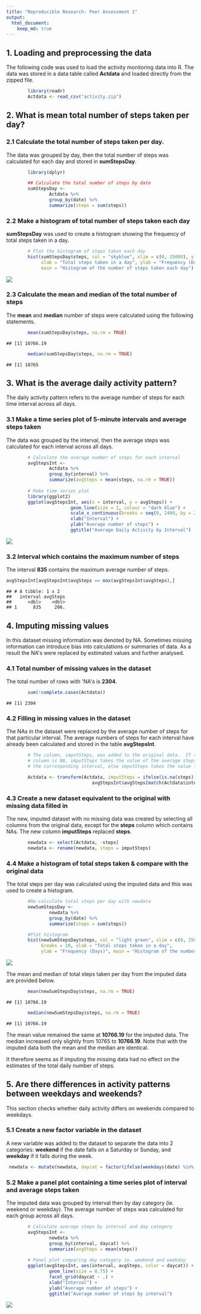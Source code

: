 ```yaml
---
title: "Reproducible Research: Peer Assessment 1"
output: 
  html_document:
    keep_md: true
---
```



## 1. Loading and preprocessing the data
The following code was used to load the activity monitoring data into R.  The data was stored in a data table called **Actdata** and loaded directly from the zipped file.


```r
        library(readr)
        Actdata <- read_csv("activity.zip")
```


## 2. What is mean total number of steps taken per day?

### 2.1 Calculate the total number of steps taken per day.

The data was grouped by day, then the total number of steps was calculated for each day and stored in  **sumStepsDay**.


```r
        library(dplyr)

        ## Calculate the total number of steps by date
        sumStepsDay <-
                Actdata %>%
                group_by(date) %>%
                summarize(steps = sum(steps))
```

### 2.2 Make a histogram of total number of steps taken each day

**sumStepsDay** was used to create a histogram showing the frequency of total steps taken in a day.


```r
        # Plot the histogram of steps taken each day
        hist(sumStepsDay$steps, col = "skyblue", xlim = c(0, 25000), ylim = c(0, 20), breaks = 20, 
             xlab = "Total steps taken in a day", ylab = "Frequency (Days)", 
             main = "Histogram of the number of steps taken each day")
```

![](PA1_template_files/figure-html/histSteps-1.png)<!-- -->

### 2.3 Calculate the mean and median of the total number of steps

The **mean** and **median** number of steps were calculated using the following statements.


```r
        mean(sumStepsDay$steps, na.rm = TRUE)
```

```
## [1] 10766.19
```

```r
        median(sumStepsDay$steps, na.rm = TRUE)
```

```
## [1] 10765
```


## 3. What is the average daily activity pattern?

The daily activity pattern refers to the average number of steps for each time interval across all days.

### 3.1 Make a time series plot of 5-minute intervals and average steps taken
The data was grouped by the interval, then the average steps was calculated for each interval across all days.


```r
        # Calculate the average number of steps for each interval
        avgStepsInt <-
                Actdata %>%
                group_by(interval) %>%
                summarize(avgSteps = mean(steps, na.rm = TRUE))
        
        # Make time series plot
        library(ggplot2)
        ggplot(avgStepsInt, aes(x = interval, y = avgSteps)) +
                        geom_line(size = 1, colour = "dark blue") +
                        scale_x_continuous(breaks = seq(0, 2400, by = 200)) +
                        xlab("Interval") +
                        ylab("Average number of steps") +
                        ggtitle("Average Daily Activity by Interval")
```

![](PA1_template_files/figure-html/meanStepsInterval-1.png)<!-- -->

### 3.2 Interval which contains the maximum number of steps

The interval **835** contains the maximum average number of steps.


```r
avgStepsInt[avgStepsInt$avgSteps == max(avgStepsInt$avgSteps),]
```

```
## # A tibble: 1 x 2
##   interval avgSteps
##      <dbl>    <dbl>
## 1      835     206.
```


## 4. Imputing missing values
In this dataset missing information was denoted by NA. Sometimes missing information can introduce bias into calculations or summaries of data.  As a result the NA's were replaced by estimated values and further analysed. 

### 4.1 Total number of missing values in the dataset
The total number of rows with 'NA's is **2304**.


```r
        sum(!complete.cases(Actdata))
```

```
## [1] 2304
```

### 4.2 Filling in missing values in the dataset
The NAs in the dataset were replaced by the average number of steps for that particular interval.  The average numbers of steps for each interval have already been calculated and stored in the table **avgStepsInt**.


```r
        # The column, imputSteps, was added to the original data.  If the value in the 'steps' 
        # column is NA, imputSteps takes the value of the average steps calculated previously for
        # the corresponding interval, else imputSteps takes the value from the 'steps' column.

        Actdata <- transform(Actdata, imputSteps = ifelse(is.na(steps), 
                                avgStepsInt$avgSteps[match(Actdata$interval, avgStepsInt$interval)],                                 steps))
```

### 4.3 Create a new dataset equivalent to the original with missing data filled in
The new, imputed dataset with no missing data was created by selecting all columns from the original data, except for the **steps** column which contains NAs.  The new column **imputSteps** replaced **steps**.


```r
        newdata <- select(Actdata, -steps)
        newdata <- rename(newdata, steps = imputSteps)
```

### 4.4 Make a histogram of total steps taken & compare with the original data
The total steps per day was calculated using the imputed data and this was used to create a histogram.


```r
        #Re-calculate total steps per day with newdata
        newSumStepsDay <-
                newdata %>%
                group_by(date) %>%
                summarize(steps = sum(steps))

        #Plot histogram
        hist(newSumStepsDay$steps, col = "light green", xlim = c(0, 25000), ylim = c(0, 25), 
             breaks = 20, xlab = "Total steps taken in a day", 
             ylab = "Frequency (Days)", main = "Histogram of the number of steps taken each day")
```

![](PA1_template_files/figure-html/newHist-1.png)<!-- -->

The mean and median of total steps taken per day from the imputed data are provided below.

```r
        mean(newSumStepsDay$steps, na.rm = TRUE)
```

```
## [1] 10766.19
```

```r
        median(newSumStepsDay$steps, na.rm = TRUE)
```

```
## [1] 10766.19
```

The mean value remained the same at **10766.19** for the imputed data.  The median increased only slightly from 10765 to **10766.19**.  Note that with the imputed data both the mean and the median are identical. 

It therefore seems as if imputing the missing data had no effect on the estimates of the total daily number of steps. 


## 5. Are there differences in activity patterns between weekdays and weekends?
This section checks whether daily activity differs on weekends compared to weekdays.


### 5.1 Create a new factor variable in the dataset
A new variable was added to the dataset to separate the data into 2 categories: **weekend** if the date falls on a Saturday or Sunday, and **weekday** if it falls during the week.


```r
 newdata <- mutate(newdata, daycat = factor(ifelse(weekdays(date) %in% c("Saturday", "Sunday"), "weekend", "weekday")))
```

### 5.2 Make a panel plot containing a time series plot of interval and average steps taken
The imputed data was grouped by interval then by day category (ie. weekend or weekday).  The average number of steps was calculated for each group across all days.


```r
        # Calculate average steps by interval and day category
        avgStepsInt <-
                newdata %>%
                group_by(interval, daycat) %>%
                summarize(avgSteps = mean(steps))
        
        # Panel plot comparing day category ie. weekend and weekday
        ggplot(avgStepsInt, aes(interval, avgSteps, color = daycat)) +
                geom_line(size = 0.75) +
                facet_grid(daycat ~ .) +
                xlab("Interval") +
                ylab("Average number of steps") +
                ggtitle("Average number of steps by interval")
```

![](PA1_template_files/figure-html/plotDayCategory-1.png)<!-- -->
